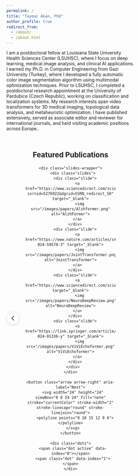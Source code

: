 ```yaml
---
permalink: /
title: "Taymaz Akan, PhD"
author_profile: true
redirect_from: 
  - /about/
  - /about.html
---
```


I am a postdoctoral fellow at Louisiana State University Health Sciences Center (LSUHSC), where I focus on deep learning, medical image analysis, and clinical AI applications. I earned my Ph.D. in Computer Engineering from Gazi University (Turkey), where I developed a fully automatic color image segmentation algorithm using multimodal optimization techniques. Prior to LSUHSC, I completed a postdoctoral research appointment at the University of Pardubice (Czech Republic), working on classification and localization systems. My research interests span video transformers for 3D medical imaging, topological data analysis, and metaheuristic optimization. I have published extensively, served as associate editor and reviewer for international journals, and held visiting academic positions across Europe..


<!DOCTYPE html>
<html lang="en">
<head>
  <meta charset="UTF-8">
  <meta name="viewport" content="width=device-width, initial-scale=1.0">
  <title>Featured Publications Carousel</title>
</head>
<body>

<section id="featured-publications" style="text-align:center; margin: 60px 0;">
  <h2>Featured Publications</h2>
  <div class="pub-carousel">
    <button class="arrow arrow-left" aria-label="Previous">
      <svg width="24" height="24" viewBox="0 0 24 24" fill="none" stroke="currentColor" stroke-width="2" stroke-linecap="round" stroke-linejoin="round">
        <polyline points="15 18 9 12 15 6"></polyline>
      </svg>
    </button>
    
    <div class="slides-wrapper">
      <div class="slides">
        <div class="slide">
          <a href="https://www.sciencedirect.com/science/article/pii/S0306452225009108?ssrnid=5276922&dgcid=SSRN_redirect_SD" target="_blank">
            <img src="/images/papers/Alzhformer.png" alt="AlzhFormer">
          </a>
        </div>
        <div class="slide">
          <a href="https://www.nature.com/articles/s41598-024-59578-3" target="_blank">
            <img src="/images/papers/JointTransformer.png" alt="JointTransformer">
          </a>
        </div>
        <div class="slide">
          <a href="https://www.sciencedirect.com/science/article/pii/S0022510X25003557" target="_blank">
            <img src="/images/papers/NeuroDeepReview.png" alt="NeuroDeepReview">
          </a>
        </div>
        <div class="slide">
          <a href="https://link.springer.com/article/10.1007/s10278-024-01336-y" target="_blank">
            <img src="/images/papers/ViViEchoformer.png" alt="ViViEchoformer">
          </a>
        </div>
      </div>
    </div>
    
    <button class="arrow arrow-right" aria-label="Next">
      <svg width="24" height="24" viewBox="0 0 24 24" fill="none" stroke="currentColor" stroke-width="2" stroke-linecap="round" stroke-linejoin="round">
        <polyline points="9 18 15 12 9 6"></polyline>
      </svg>
    </button>
    
    <div class="dots">
      <span class="dot active" data-index="0"></span>
      <span class="dot" data-index="1"></span>
    </div>
  </div>
</section>

<style>
* {
  box-sizing: border-box;
}

#featured-publications {
  max-width: 1000px;
  margin: 0 auto;
}

.pub-carousel {
  position: relative;
  padding: 0 60px;
}

.slides-wrapper {
  overflow: hidden;
  padding: 20px 5px;
  margin: -20px -5px;
}

.slides {
  display: flex;
  transition: transform 0.6s ease;
  gap: 20px;
  width: fit-content;
}

.slide {
  flex: 0 0 auto;
  width: 230px;
  display: flex;
  justify-content: center;
  align-items: center;
}

.slide a {
  display: block;
}

.slide img {
  width: 210px;
  height: 285px;
  border-radius: 10px;
  box-shadow: 0 3px 10px rgba(0,0,0,0.15);
  transition: transform 0.3s ease;
  display: block;
}

.slide img:hover {
  transform: scale(1.05);
  position: relative;
  z-index: 100;
}

.arrow {
  position: absolute;
  top: 50%;
  transform: translateY(-50%);
  background-color: rgba(255, 255, 255, 0.9);
  border: 1px solid #ddd;
  border-radius: 50%;
  width: 40px;
  height: 40px;
  display: flex;
  align-items: center;
  justify-content: center;
  cursor: pointer;
  z-index: 10;
  transition: all 0.3s ease;
  box-shadow: 0 2px 8px rgba(0,0,0,0.1);
}

.arrow:hover {
  background-color: #fff;
  box-shadow: 0 4px 12px rgba(0,0,0,0.15);
}

.arrow:active {
  transform: translateY(-50%) scale(0.95);
}

.arrow svg {
  color: #333;
}

.arrow-left {
  left: 0;
}

.arrow-right {
  right: 0;
}

.dots {
  text-align: center;
  margin-top: 15px;
}

.dot {
  height: 10px;
  width: 10px;
  margin: 0 5px;
  background-color: #ccc;
  border-radius: 50%;
  display: inline-block;
  cursor: pointer;
  transition: background-color 0.3s;
}

.dot.active {
  background-color: #58a6ff;
}

h2 {
  font-size: 1.6em;
  margin-bottom: 20px;
}
</style>

<script>
console.log('Script loading...');

const slidesContainer = document.querySelector('.slides');
const dots = document.querySelectorAll('.dot');
const arrowLeft = document.querySelector('.arrow-left');
const arrowRight = document.querySelector('.arrow-right');
const slides = document.querySelectorAll('.slide');

let currentIndex = 0;

function showSlides(index) {
  console.log('Showing slide index:', index);
  
  // Calculate the offset based on slide width + gap
  const slideWidth = 230; // width of each slide including gap
  const offset = index * (slideWidth * 3); // Move by 3 slides worth
  
  slidesContainer.style.transform = `translateX(-${offset}px)`;
  
  // Update dots
  dots.forEach((dot, i) => {
    dot.classList.toggle('active', i === index);
  });
  
  currentIndex = index;
}

function nextSlide() {
  console.log('Next clicked, current index:', currentIndex);
  const newIndex = currentIndex === 0 ? 1 : 0;
  showSlides(newIndex);
}

function prevSlide() {
  console.log('Prev clicked, current index:', currentIndex);
  const newIndex = currentIndex === 0 ? 1 : 0;
  showSlides(newIndex);
}

// Arrow click handlers
arrowLeft.addEventListener('click', function(e) {
  console.log('Left arrow clicked');
  e.preventDefault();
  prevSlide();
});

arrowRight.addEventListener('click', function(e) {
  console.log('Right arrow clicked');
  e.preventDefault();
  nextSlide();
});

// Dot click handlers
dots.forEach((dot, i) => {
  dot.addEventListener('click', function(e) {
    console.log('Dot clicked:', i);
    e.preventDefault();
    showSlides(i);
  });
});

// Auto slide every 5 seconds
setInterval(() => {
  nextSlide();
}, 5000);

// Initialize
console.log('Initializing carousel...');
console.log('Total slides:', slides.length);
showSlides(0);
</script>

</body>
</html>
